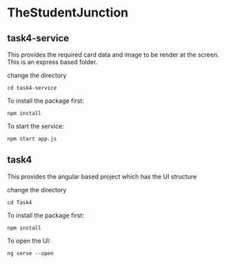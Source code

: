 # TheStudentJunction

## task4-service

This provides the required card data and image to be render at the screen. This is an express based folder.

change the directory

```
cd task4-service
```

To install the package first:

```
npm install
```

To start the service:

```
npm start app.js
```

## task4

This provides the angular based project which has the UI structure

change the directory

```
cd Task4
```

To install the package first:

```
npm install
```

To open the UI:

```
ng serve --open
```
